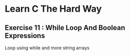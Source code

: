 # Learn C The Hard Way

## Exercise 11 : While Loop And Boolean Expressions

Loop using while and more string arrays
